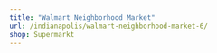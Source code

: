 ```yaml
---
title: "Walmart Neighborhood Market"
url: /indianapolis/walmart-neighborhood-market-6/
shop: Supermarkt
---
```

